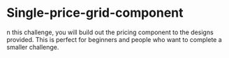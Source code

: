 # Single-price-grid-component
n this challenge, you will build out the pricing component to the designs provided. This is perfect for beginners and people who want to complete a smaller challenge.
